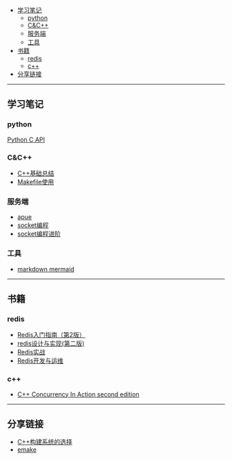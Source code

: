 
<!-- TOC -->

- [学习笔记](#学习笔记)
    - [python](#python)
    - [C&C++](#cc)
    - [服务端](#服务端)
    - [工具](#工具)
- [书籍](#书籍)
    - [redis](#redis)
    - [c++](#c)
- [分享链接](#分享链接)

<!-- /TOC -->

---

## 学习笔记
### python
[Python C API](https://github.com/starlitnext/starlitnext.github.io/blob/main/python/python%20C%20API.md)

### C&C++
* [C++基础总结](https://github.com/starlitnext/starlitnext.github.io/blob/main/C%26C%2B%2B/C%2B%2B%E5%9F%BA%E7%A1%80%E6%80%BB%E7%BB%93.md)
* [Makefile使用](https://github.com/starlitnext/starlitnext.github.io/blob/main/MakeFile%E4%BD%BF%E7%94%A8.md)

### 服务端
* [apue](https://github.com/starlitnext/starlitnext.github.io/blob/main/apue/apue.md)
* [socket编程](https://github.com/starlitnext/starlitnext.github.io/blob/main/socket/socket%E7%BC%96%E7%A8%8B.md)
* [socket编程进阶](https://github.com/starlitnext/starlitnext.github.io/blob/main/socket/socket%E7%BC%96%E7%A8%8B%E8%BF%9B%E9%98%B6.md)

### 工具
* [markdown mermaid](https://github.com/starlitnext/starlitnext.github.io/blob/main/markdown%E7%94%BB%E5%9B%BE.md)

---

## 书籍
### redis
* [Redis入门指南（第2版）](https://github.com/starlitnext/ebooks/blob/main/redis/Redis%E5%85%A5%E9%97%A8%E6%8C%87%E5%8D%97%EF%BC%88%E7%AC%AC2%E7%89%88%EF%BC%89.pdf)
* [redis设计与实现(第二版)](https://github.com/starlitnext/ebooks/blob/main/redis/redis%E8%AE%BE%E8%AE%A1%E4%B8%8E%E5%AE%9E%E7%8E%B0(%E7%AC%AC%E4%BA%8C%E7%89%88).pdf)
* [Redis实战](https://github.com/starlitnext/ebooks/blob/main/redis/Redis%E5%AE%9E%E6%88%98.pdf)
* [Redis开发与运维](https://github.com/starlitnext/ebooks/blob/main/redis/Redis%E5%BC%80%E5%8F%91%E4%B8%8E%E8%BF%90%E7%BB%B4.pdf)

### c++
* [C++ Concurrency In Action second edition](https://www.bookstack.cn/read/CPP-Concurrency-In-Action-2ed-2019/README.md)


---

## 分享链接
* [C++构建系统的选择](https://www.jianshu.com/p/31bf731fec22)
* [emake](https://github.com/skywind3000/emake)
